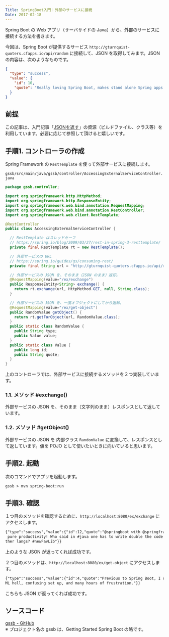 ```yaml
---
Title: SpringBoot入門：外部のサービスに接続
Date: 2017-02-18
---
```


Spring Boot の Web アプリ（サーバサイドの Java）から、外部のサービスに接続する方法を書きます。

今回は、Spring Boot が提供するサービス `http://gturnquist-quoters.cfapps.io/api/random` に接続して、JSON を取得してみます。JSON の内容は、次のようなものです。

```json
{
  "type": "success",
  "value": {
    "id": 10,
    "quote": "Really loving Spring Boot, makes stand alone Spring apps easy."
  }
}
```


## 前提
この記事は、入門記事「[JSONを返す](/entry/spring-boot/intro/response-json)」の資源（ビルドファイル、クラス等）を利用しています。必要に応じて参照して頂けると嬉しいです。


## 手順1. コントローラの作成
Spring Framework の `RestTemplate` を使って外部サービスに接続します。

`gssb/src/main/java/gssb/controller/AccessingExternalServiceController.java`

```java
package gssb.controller;

import org.springframework.http.HttpMethod;
import org.springframework.http.ResponseEntity;
import org.springframework.web.bind.annotation.RequestMapping;
import org.springframework.web.bind.annotation.RestController;
import org.springframework.web.client.RestTemplate;

@RestController
public class AccessingExternalServiceController {

  // RestTemplate はスレッドセーフ
  // https://spring.io/blog/2009/03/27/rest-in-spring-3-resttemplate/
  private final RestTemplate rt = new RestTemplate();

  // 外部サービスの URL 
  // https://spring.io/guides/gs/consuming-rest/
  private final String url = "http://gturnquist-quoters.cfapps.io/api/random";

  // 外部サービスの JSON を、そのまま（JSON のまま）返却。
  @RequestMapping(value="/ex/exchange")
  public ResponseEntity<String> exchange() {
    return rt.exchange(url, HttpMethod.GET, null, String.class);
  }

  // 外部サービスの JSON を、一度オブジェクトにしてから返却。
  @RequestMapping(value="/ex/get-object")
  public RandomValue getObject() {
    return rt.getForObject(url, RandomValue.class);
  }
  public static class RandomValue {
    public String type;
    public Value value;   
  }
  public static class Value {
    public long id;
    public String quote;
  }
}
```

上のコントローラでは、外部サービスに接続するメソッドを２つ実装しています。

### 1.1. メソッド #exchange()
外部サービスの JSON を、そのまま（文字列のまま）レスポンスとして返しています。

### 1.2. メソッド #getObject()
外部サービスの JSON を 内部クラス `RandomValue` に変換して、レスポンスとして返しています。値を POJO として使いたいときに向いていると思います。


## 手順2. 起動
次のコマンドでアプリを起動します。

```txt
gssb > mvn spring-boot:run
```

## 手順3. 確認
１つ目のメソッドを確認するために、`http://localhost:8080/ex/exchange` にアクセスします。

```txt
{"type":"success","value":{"id":12,"quote":"@springboot with @springframework is
 pure productivity! Who said in #java one has to write double the code than in o
ther langs? #newFavLib"}}
```
上のような JSON が返ってくれば成功です。

２つ目のメソッドは、`http://localhost:8080/ex/get-object` にアクセスします。

```txt
{"type":"success","value":{"id":4,"quote":"Previous to Spring Boot, I remember X
ML hell, confusing set up, and many hours of frustration."}}
```

こちらも JSON が返ってくれば成功です。


## ソースコード
[gssb - GitHub](https://github.com/mamorum/blog/tree/master/code/gssb)  
※ プロジェクト名の gssb は、Getting Started Spring Boot の略です。

